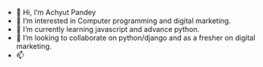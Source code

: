 - 👋 Hi, I’m Achyut Pandey
- 👀 I’m interested in Computer programming and digital marketing.
- 🌱 I’m currently learning javascript and advance python.
- 💞️ I’m looking to collaborate on python/django and as a fresher on digital marketing.
- 📫 

<!---
achyut07/achyut07 is a ✨ special ✨ repository because its `README.md` (this file) appears on your GitHub profile.
You can click the Preview link to take a look at your changes.
--->
